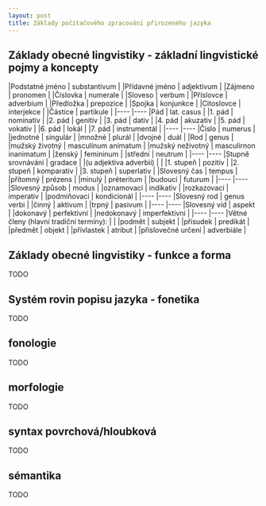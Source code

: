 ```yaml
---
layout: post
title: Základy počítačového zpracování přirozeného jazyka
---
```



Základy obecné lingvistiky - základní lingvistické pojmy a koncepty
---
|Podstatné jméno | substantivum |
|Přídavné jméno | adjektivum |
|Zájmeno | pronomen |
|Číslovka | numerale |
|Sloveso | verbum |
|Příslovce | adverbium |
|Předložka | prepozice |
|Spojka | konjunkce |
|Citoslovce | interjekce |
|Částice | partikule |
|----
|----
|Pád | lat. casus |
|1. pád | nominativ |
|2. pád | genitiv |
|3. pád | dativ |
|4. pád | akuzativ |
|5. pád | vokativ |
|6. pád | lokál |
|7. pád | instrumentál |
|----
|----
|Čislo | numerus |
|jednotné | singulár |
|množné | plurál |
|dvojné | duál |
|Rod | genus |
|mužský životný | masculínum animatum |
|mužský neživotný | masculirnon inanimatum |
|ženský | femininum |
|střední | neutrum |
|----
|----
|Stupně srovnávání | gradace |
|(u adjektiva adverbií) |  |
|1. stupeň | pozitiv |
|2. stupeň | komparativ |
|3. stupeň | superlativ |
|Slovesný čas | tempus |
|přítomný | prézens |
|minulý | préteritum |
|budoucí | futurum |
|----
|----
|Slovesný způsob | modus |
|oznamovací | indikativ |
|rozkazovací | imperativ |
|podmiňovací | kondicionál |
|----
|----
|Slovesný rod | genus verbi |
|činný | aktivum |
|trpný | pasivum |
|----
|----
|Slovesný vid | aspekt |
|dokonavý | perfektivní |
|nedokonavý | imperfektivní |
|----
|----
|Větné členy (hlavní tradiční termíny): |  |
|podmět | subjekt |
|přísudek | predikát |
|předmět | objekt |
|přívlastek | atribut |
|příslovečné určení | adverbiále |

Základy obecné lingvistiky - funkce a forma
---
TODO

Systém rovin popisu jazyka - fonetika
---
TODO

fonologie
---
TODO

morfologie
--
TODO

syntax povrchová/hloubková
--
TODO

sémantika
--
TODO

